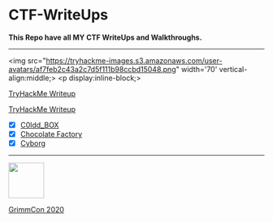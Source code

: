 # CTF-WriteUps
**This Repo have all MY CTF WriteUps and Walkthroughs.**
*************************************************************************************************************************

<img src="https://tryhackme-images.s3.amazonaws.com/user-avatars/af7feb2c43a2c7d5f111b98ccbd15048.png" width='70' vertical-align:middle;> <p display:inline-block;> 
  
[TryHackMe Writeup](https://github.com/nairitya03/CTF-WriteUps/tree/main/THM/) </p> 

[TryHackMe Writeup](https://github.com/nairitya03/CTF-WriteUps/tree/main/THM/) 

  - [x] [C0ldd_BOX](https://github.com/nairitya03/CTF-WriteUps/tree/main/THM/C0ldd_BOX)
  - [x] [Chocolate Factory](https://github.com/nairitya03/CTF-WriteUps/tree/main/THM/Chocolate%20Factory)
  - [x] [Cyborg](https://github.com/nairitya03/CTF-WriteUps/tree/main/THM/Cyborg)

**************************************************************************************************

<img src ="https://www.trustedsec.com/wp-content/uploads/2020/04/GrimmCon.png" width='70'>

[GrimmCon 2020](https://github.com/nairitya03/CTF-WriteUps/tree/main/GrimmCon%20CTF%202020/)

